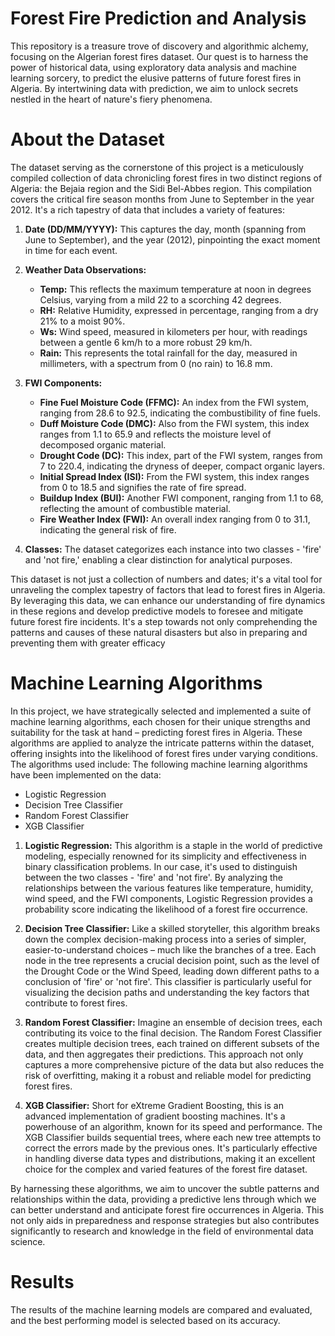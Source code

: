 # Forest Fire Prediction and Analysis

This repository is a treasure trove of discovery and algorithmic alchemy, focusing on the Algerian forest fires dataset. Our quest is to harness the power of historical data, using exploratory data analysis and machine learning sorcery, to predict the elusive patterns of future forest fires in Algeria. By intertwining data with prediction, we aim to unlock secrets nestled in the heart of nature's fiery phenomena.

# About the Dataset

The dataset serving as the cornerstone of this project is a meticulously compiled collection of data chronicling forest fires in two distinct regions of Algeria: the Bejaia region and the Sidi Bel-Abbes region. This compilation covers the critical fire season months from June to September in the year 2012. It's a rich tapestry of data that includes a variety of features:

1.  **Date (DD/MM/YYYY):** This captures the day, month (spanning from June to September), and the year (2012), pinpointing the exact moment in time for each event.
    
2.  **Weather Data Observations:**
    
    -   **Temp:** This reflects the maximum temperature at noon in degrees Celsius, varying from a mild 22 to a scorching 42 degrees.
    -   **RH:** Relative Humidity, expressed in percentage, ranging from a dry 21% to a moist 90%.
    -   **Ws:** Wind speed, measured in kilometers per hour, with readings between a gentle 6 km/h to a more robust 29 km/h.
    -   **Rain:** This represents the total rainfall for the day, measured in millimeters, with a spectrum from 0 (no rain) to 16.8 mm.
3.  **FWI Components:**
    
    -   **Fine Fuel Moisture Code (FFMC):** An index from the FWI system, ranging from 28.6 to 92.5, indicating the combustibility of fine fuels.
    -   **Duff Moisture Code (DMC):** Also from the FWI system, this index ranges from 1.1 to 65.9 and reflects the moisture level of decomposed organic material.
    -   **Drought Code (DC):** This index, part of the FWI system, ranges from 7 to 220.4, indicating the dryness of deeper, compact organic layers.
    -   **Initial Spread Index (ISI):** From the FWI system, this index ranges from 0 to 18.5 and signifies the rate of fire spread.
    -   **Buildup Index (BUI):** Another FWI component, ranging from 1.1 to 68, reflecting the amount of combustible material.
    -   **Fire Weather Index (FWI):** An overall index ranging from 0 to 31.1, indicating the general risk of fire.
4.  **Classes:** The dataset categorizes each instance into two classes - 'fire' and 'not fire,' enabling a clear distinction for analytical purposes.
    

This dataset is not just a collection of numbers and dates; it's a vital tool for unraveling the complex tapestry of factors that lead to forest fires in Algeria. By leveraging this data, we can enhance our understanding of fire dynamics in these regions and develop predictive models to foresee and mitigate future forest fire incidents. It's a step towards not only comprehending the patterns and causes of these natural disasters but also in preparing and preventing them with greater efficacy


# Machine Learning Algorithms

In this project, we have strategically selected and implemented a suite of machine learning algorithms, each chosen for their unique strengths and suitability for the task at hand – predicting forest fires in Algeria. These algorithms are applied to analyze the intricate patterns within the dataset, offering insights into the likelihood of forest fires under varying conditions. The algorithms used include:
The following machine learning algorithms have been implemented on the data:

-   Logistic Regression
-   Decision Tree Classifier
-   Random Forest Classifier
-   XGB Classifier


1.  **Logistic Regression:** This algorithm is a staple in the world of predictive modeling, especially renowned for its simplicity and effectiveness in binary classification problems. In our case, it's used to distinguish between the two classes - 'fire' and 'not fire'. By analyzing the relationships between the various features like temperature, humidity, wind speed, and the FWI components, Logistic Regression provides a probability score indicating the likelihood of a forest fire occurrence.
    
2.  **Decision Tree Classifier:** Like a skilled storyteller, this algorithm breaks down the complex decision-making process into a series of simpler, easier-to-understand choices – much like the branches of a tree. Each node in the tree represents a crucial decision point, such as the level of the Drought Code or the Wind Speed, leading down different paths to a conclusion of 'fire' or 'not fire'. This classifier is particularly useful for visualizing the decision paths and understanding the key factors that contribute to forest fires.
    
3.  **Random Forest Classifier:** Imagine an ensemble of decision trees, each contributing its voice to the final decision. The Random Forest Classifier creates multiple decision trees, each trained on different subsets of the data, and then aggregates their predictions. This approach not only captures a more comprehensive picture of the data but also reduces the risk of overfitting, making it a robust and reliable model for predicting forest fires.
    
4.  **XGB Classifier:** Short for eXtreme Gradient Boosting, this is an advanced implementation of gradient boosting machines. It's a powerhouse of an algorithm, known for its speed and performance. The XGB Classifier builds sequential trees, where each new tree attempts to correct the errors made by the previous ones. It's particularly effective in handling diverse data types and distributions, making it an excellent choice for the complex and varied features of the forest fire dataset.
    

By harnessing these algorithms, we aim to uncover the subtle patterns and relationships within the data, providing a predictive lens through which we can better understand and anticipate forest fire occurrences in Algeria. This not only aids in preparedness and response strategies but also contributes significantly to research and knowledge in the field of environmental data science.

# Results
The results of the machine learning models are compared and evaluated, and the best performing model is selected based on its accuracy.